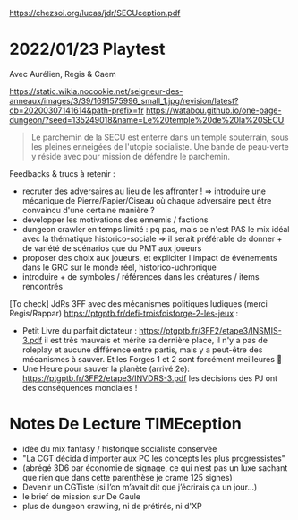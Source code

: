 https://chezsoi.org/lucas/jdr/SECUception.pdf

# 2022/01/23 Playtest
Avec Aurélien, Regis & Caem

https://static.wikia.nocookie.net/seigneur-des-anneaux/images/3/39/1691575996_small_1.jpg/revision/latest?cb=20200307141614&path-prefix=fr
https://watabou.github.io/one-page-dungeon/?seed=135249018&name=Le%20temple%20de%20la%20SECU
> Le parchemin de la SECU est enterré dans un temple souterrain, sous les pleines enneigées de l'utopie socialiste.
> Une bande de peau-verte y réside avec pour mission de défendre le parchemin.

Feedbacks & trucs à retenir :
* recruter des adversaires au lieu de les affronter !
  => introduire une mécanique de Pierre/Papier/Ciseau où chaque adversaire peut être convaincu d'une certaine manière ?
* développer les motivations des ennemis / factions
* dungeon crawler en temps limité : pq pas, mais ce n'est PAS le mix idéal avec la thématique historico-sociale
  => il serait préférable de donner + de variété de scénarios que du PMT aux joueurs
* proposer des choix aux joueurs, et expliciter l'impact de événements dans le GRC sur le monde réel, historico-uchronique
* introduire + de symboles / références dans les créatures / items rencontrés

[To check] JdRs 3FF avec des mécanismes politiques ludiques (merci Regis/Rappar) https://ptgptb.fr/defi-troisfoisforge-2-les-jeux :
- Petit Livre du parfait dictateur : https://ptgptb.fr/3FF2/etape3/INSMIS-3.pdf il est très mauvais et mérite sa dernière place,
  il n'y a pas de roleplay et aucune différence entre partis, mais y a peut-être des mécanismes à sauver.
  Et les Forges 1 et 2 sont forcément meilleures 🙂
- Une Heure pour sauver la planète (arrivé 2e): https://ptgptb.fr/3FF2/etape3/INVDRS-3.pdf
  les décisions des PJ ont des conséquences mondiales !

# Notes De Lecture TIMEception
* idée du mix fantasy / historique socialiste conservée
* "La CGT décida d’importer aux PC les concepts les plus progressistes"
* (abrégé 3D6 par économie de signage, ce qui n’est pas un luxe sachant que rien que dans cette parenthèse je crame 125 signes)
* Devenir un CGTiste (si l’on m’avait dit que j’écrirais ça un jour…)
* le brief de mission sur De Gaule
* plus de dungeon crawling, ni de prétirés, ni d'XP
